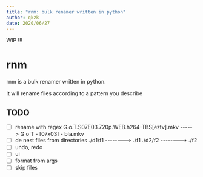 ```yaml
---
title: "rnm: bulk renamer written in python"
author: qkzk
date: 2020/06/27
---
```


WIP !!!

# rnm

rnm is a bulk renamer written in python.

It will rename files according to a pattern you describe


## TODO

* [ ] rename with regex
    G.o.T.S07E03.720p.WEB.h264-TBS[eztv].mkv -----> G o T - [07x03] - bla.mkv
* [ ] de nest files from directories
    ./d1/f1 --------> ./f1
    ./d2/f2 --------> ./f2
* [ ] undo, redo
* [ ] ui
* [ ] format from args
* [ ] skip files
